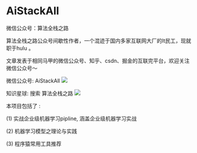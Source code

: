 # AiStackAll

微信公众号：算法全栈之路

算法全栈之路公众号间歇性作者，一个混迹于国内多家互联网大厂的It民工，现就职于hulu 。

文章发表于相同马甲的微信公众号、知乎、csdn、掘金的互联完平台，欢迎关注微信公众号～ 

微信公众号: AiStackAll 
![](https://gitee.com/ldh521/picgo/raw/master/2021-7-18/1626539300022-qrcode_for_gh_63df84028db0_258.jpg)

知识星球: 搜索 算法全栈之路
![](https://gitee.com/ldh521/picgo/raw/master/img/zsxq_fx.jpeg)


本项目包括了 :

(1) 实战企业级机器学习pipline, 涵盖企业级机器学习实战

(2) 机器学习模型之理论与实践

(3) 程序猿常用工具推荐


